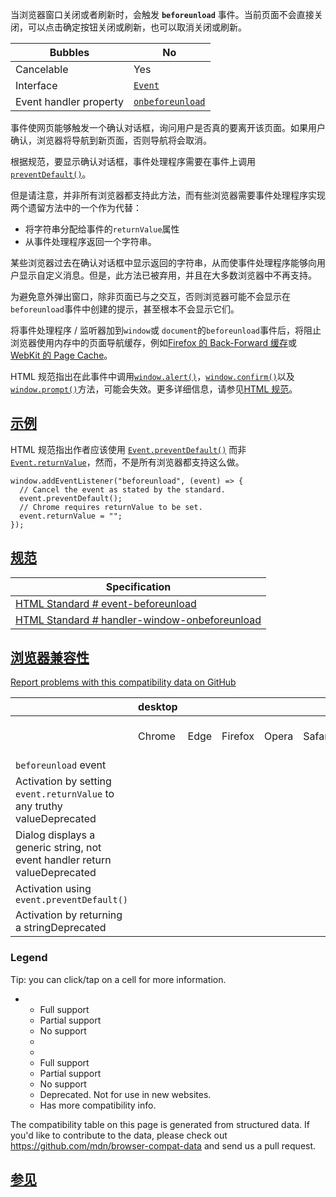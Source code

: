 当浏览器窗口关闭或者刷新时，会触发 **`beforeunload`** 事件。当前页面不会直接关闭，可以点击确定按钮关闭或刷新，也可以取消关闭或刷新。

| Bubbles                | No                                                                                                              |
| ---------------------- | --------------------------------------------------------------------------------------------------------------- |
| Cancelable             | Yes                                                                                                             |
| Interface              | [`Event`](https://developer.mozilla.org/zh-CN/docs/Web/API/Event)                                               |
| Event handler property | [`onbeforeunload`](https://developer.mozilla.org/zh-CN/docs/Web/API/Window/beforeunload_event "onbeforeunload") |

事件使网页能够触发一个确认对话框，询问用户是否真的要离开该页面。如果用户确认，浏览器将导航到新页面，否则导航将会取消。

根据规范，要显示确认对话框，事件处理程序需要在事件上调用[`preventDefault()`](https://developer.mozilla.org/zh-CN/docs/Web/API/Event/preventDefault "preventDefault()")。

但是请注意，并非所有浏览器都支持此方法，而有些浏览器需要事件处理程序实现两个遗留方法中的一个作为代替：

* 将字符串分配给事件的`returnValue`属性
* 从事件处理程序返回一个字符串。

某些浏览器过去在确认对话框中显示返回的字符串，从而使事件处理程序能够向用户显示自定义消息。但是，此方法已被弃用，并且在大多数浏览器中不再支持。

为避免意外弹出窗口，除非页面已与之交互，否则浏览器可能不会显示在`beforeunload`事件中创建的提示，甚至根本不会显示它们。

将事件处理程序 / 监听器加到`window`或 `document`的`beforeunload`事件后，将阻止浏览器使用内存中的页面导航缓存，例如[Firefox 的 Back-Forward 缓存](https://developer.mozilla.org/zh-CN/docs/Mozilla/Firefox/Releases/1.5/Using_Firefox_1.5_caching)或[WebKit 的 Page Cache](https://webkit.org/blog/516/webkit-page-cache-ii-the-unload-event/)。

HTML 规范指出在此事件中调用[`window.alert()`](https://developer.mozilla.org/zh-CN/docs/Web/API/Window/alert)，[`window.confirm()`](https://developer.mozilla.org/zh-CN/docs/Web/API/Window/confirm)以及[`window.prompt()`](https://developer.mozilla.org/zh-CN/docs/Web/API/Window/prompt)方法，可能会失效。更多详细信息，请参见[HTML 规范](https://html.spec.whatwg.org/multipage/timers-and-user-prompts.html#user-prompts)。

## [示例](#示例)

HTML 规范指出作者应该使用 [`Event.preventDefault()`](https://developer.mozilla.org/zh-CN/docs/Web/API/Event/preventDefault) 而非 [`Event.returnValue`](https://developer.mozilla.org/zh-CN/docs/Web/API/Event/returnValue)，然而，不是所有浏览器都支持这么做。

```
window.addEventListener("beforeunload", (event) => {
  // Cancel the event as stated by the standard.
  event.preventDefault();
  // Chrome requires returnValue to be set.
  event.returnValue = "";
});
```

## [规范](#规范)

| Specification                                                                                                                                         |
| ----------------------------------------------------------------------------------------------------------------------------------------------------- |
| [HTML Standard<!-- --> # <!-- -->event-beforeunload](https://html.spec.whatwg.org/multipage/indices.html#event-beforeunload)                          |
| [HTML Standard<!-- --> # <!-- -->handler-window-onbeforeunload](https://html.spec.whatwg.org/multipage/webappapis.html#handler-window-onbeforeunload) |

## [浏览器兼容性](#浏览器兼容性)

[Report problems with this compatibility data on GitHub](https://github.com/mdn/browser-compat-data/issues/new?mdn-url=https%3A%2F%2Fdeveloper.mozilla.org%2Fzh-CN%2Fdocs%2FWeb%2FAPI%2FWindow%2Fbeforeunload_event\&metadata=%3C%21--+Do+not+make+changes+below+this+line+--%3E%0A%3Cdetails%3E%0A%3Csummary%3EMDN+page+report+details%3C%2Fsummary%3E%0A%0A*+Query%3A+%60api.Window.beforeunload_event%60%0A*+Report+started%3A+2024-03-29T04%3A57%3A43.035Z%0A%0A%3C%2Fdetails%3E\&title=api.Window.beforeunload_event+-+%3CSUMMARIZE+THE+PROBLEM%3E\&template=data-problem.yml "Report an issue with this compatibility data")

|                                                                            | desktop |      |         |       |        | mobile         |                     |               |               |                  |                 |
| -------------------------------------------------------------------------- | ------- | ---- | ------- | ----- | ------ | -------------- | ------------------- | ------------- | ------------- | ---------------- | --------------- |
|                                                                            | Chrome  | Edge | Firefox | Opera | Safari | Chrome Android | Firefox for Android | Opera Android | Safari on iOS | Samsung Internet | WebView Android |
| `beforeunload` event                                                       |         |      |         |       |        |                |                     |               |               |                  |                 |
| Activation by setting `event.returnValue` to any truthy valueDeprecated    |         |      |         |       |        |                |                     |               |               |                  |                 |
| Dialog displays a generic string, not event handler return valueDeprecated |         |      |         |       |        |                |                     |               |               |                  |                 |
| Activation using `event.preventDefault()`                                  |         |      |         |       |        |                |                     |               |               |                  |                 |
| Activation by returning a stringDeprecated                                 |         |      |         |       |        |                |                     |               |               |                  |                 |

### Legend

Tip: you can click/tap on a cell for more information.

* * Full support
  * Partial support
  * No support
  *
  *

  - Full support
  - Partial support
  - No support
  - Deprecated. Not for use in new websites.
  - Has more compatibility info.

The compatibility table on this page is generated from structured data. If you'd like to contribute to the data, please check out <https://github.com/mdn/browser-compat-data> and send us a pull request.

## [参见](#参见)
